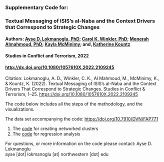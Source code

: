 ### Supplementary Code for:
### Textual Messaging of ISIS’s al-Naba and the Context Drivers that Correspond to Strategic Changes
#### Authors: [Ayse D. Lokmanoglu, PhD](https://www.adenizlok.com/); [Carol K. Winkler, PhD](https://tcv.gsu.edu/profile/carol-winkler/); [Monerah Almahmoud, PhD](https://sites.google.com/view/almahmoudm/about); [Kayla McMinimy](https://tcv.gsu.edu/profile/kayla-mcminimy/); and, [Katherine Kountz](https://tcv.gsu.edu/profile/katherine-kountz/)
#### Studies in Conflict and Terrorism, 2022
#### <http://dx.doi.org/10.1080/1057610X.2022.2109245>
Citation: Lokmanoglu, A. D., Winkler, C. K., Al Mahmoud, M., McMinimy, K., & Kountz, K. (2022). Textual Messaging of ISIS’s al-Naba and the Context Drivers That Correspond to Strategic Changes. Studies in Conflict & Terrorism, 1–25. https://doi.org/10.1080/1057610X.2022.2109245

The code below includes all the steps of the methodology, and the visualizations. 

The data set accompanying the code: <https://doi.org/10.7910/DVN/FAP771>

1. The [code](https://github.com/aysedeniz09/ThematicClusters/blob/main/An_github_tm_clusters.md) for creating networked clusters
2. The [code](https://github.com/aysedeniz09/ThematicClusters/blob/main/AN_github_v2.md) for regression analysis

For questions, or more information on the code please contact: 
Ayse D. Lokmanoglu\
ayse [dot] lokmanoglu [at] northwestern [dot] edu



